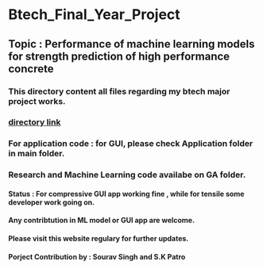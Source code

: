 # Btech_Final_Year_Project

## Topic : Performance of machine learning models for strength prediction of high performance concrete

### This directory content all files regarding my btech major project works.
### [directory link]()

### For application code : for GUI, please check Application folder in main folder.

### Research and Machine Learning code availabe on GA folder.

#### Status : For compressive GUI app working fine , while for tensile some developer work going on.

#### Any contribtution in ML model or GUI app are welcome.

#### Please visit this website regulary for further updates.


#### Porject Contribution by : Sourav Singh and S.K Patro


